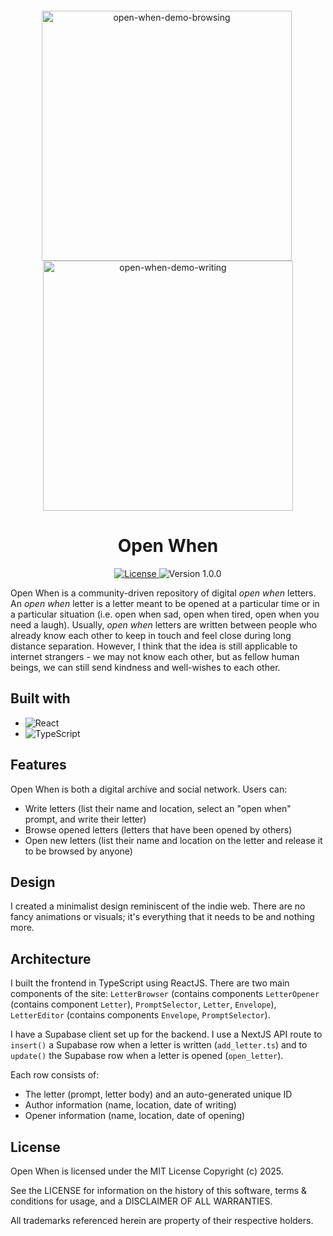 <div style="padding: 0;margin-left: auto;margin-right: auto;margin-top: 20px;text-align: center;"> 
  <img style="width: 400px;vertical-align: middle;" alt="open-when-demo-browsing" src="https://github.com/user-attachments/assets/84990502-5a3b-4f8f-a13a-cea0b00b742a" />&nbsp;
  <img style="width: 400px;vertical-align: middle;" alt="open-when-demo-writing" src="https://github.com/user-attachments/assets/f737f845-a569-42a0-8727-b8e1e95b83e3" />
</div>

<h1 align="center">Open When</h1>
  
<p align="center">

  <a href="https://opensource.org/licenses/MIT">
    <img alt="License" src="https://img.shields.io/badge/License-MIT-green?style=for-the-badge">
  </a>

  <img alt="Version 1.0.0" src="https://img.shields.io/badge/Version-1.0.0-blue?style=for-the-badge">
  
</p>

Open When is a community-driven repository of digital *open when* letters. An *open when* letter is a letter meant to be opened at a particular time or in a particular situation (i.e. open when sad, open when tired, open when you need a laugh). Usually, *open when* letters are written between people who already know each other to keep in touch and feel close during long distance separation. However, I think that the idea is still applicable to internet strangers - we may not know each other, but as fellow human beings, we can still send kindness and well-wishes to each other.

## Built with
- ![React](https://img.shields.io/badge/React-20232A?logo=react&logoColor=61DAFB&style=for-the-badge)
- ![TypeScript](https://img.shields.io/badge/TypeScript-3178C6?logo=typescript&logoColor=white&style=for-the-badge)

## Features

Open When is both a digital archive and social network. Users can:
- Write letters (list their name and location, select an "open when" prompt, and write their letter)
- Browse opened letters (letters that have been opened by others)
- Open new letters (list their name and location on the letter and release it to be browsed by anyone)

## Design

I created a minimalist design reminiscent of the indie web. There are no fancy animations or visuals; it's everything that it needs to be and nothing more.

## Architecture

I built the frontend in TypeScript using ReactJS. There are two main components of the site: `LetterBrowser` (contains components `LetterOpener` (contains component `Letter`), `PromptSelector`, `Letter`, `Envelope`), `LetterEditor` (contains components `Envelope`, `PromptSelector`).

I have a Supabase client set up for the backend. I use a NextJS API route to `insert()` a Supabase row when a letter is written (`add_letter.ts`) and to `update()` the Supabase row when a letter is opened (`open_letter`). 

Each row consists of:
- The letter (prompt, letter body) and an auto-generated unique ID
- Author information (name, location, date of writing)
- Opener information (name, location, date of opening)

## License

Open When is licensed under the MIT License Copyright (c) 2025.

See the LICENSE for information on the history of this software, terms & conditions for usage, and a DISCLAIMER OF ALL WARRANTIES.

All trademarks referenced herein are property of their respective holders.
